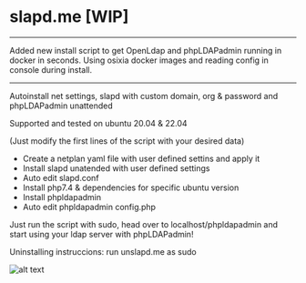 # slapd.me [WIP]

--------------------------------------------------------------------------------------------------------------------

Added new install script to get OpenLdap and phpLDAPadmin running in docker in seconds.
Using osixia docker images and reading config in console during install.

--------------------------------------------------------------------------------------------------------------------

Autoinstall net settings, slapd with custom domain, org &amp; password  and phpLDAPadmin unattended

Supported and tested on ubuntu 20.04 & 22.04

(Just modify the first lines of the script with your desired data)

- Create a netplan yaml file with user defined settins and apply it
- Install slapd unatended with user defined settings
- Auto edit slapd.conf
- Install php7.4 & dependencies for specific ubuntu version
- Install phpldapadmin
- Auto edit phpldapadmin config.php

Just run the script with sudo, head over to localhost/phpldapadmin and start using your ldap server with phpLDAPadmin!

Uninstalling instruccions: run unslapd.me as sudo

![alt text](https://pics.freeicons.io/premium/hand-slap-slapping-pictogram-icon-124063-256.png)
